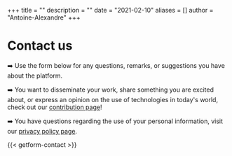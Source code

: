 +++
title = ""
description = ""
date = "2021-02-10"
aliases = []
author = "Antoine-Alexandre"
+++

# Contact us 

➡️ Use the form below for any questions, remarks, or suggestions you have about the platform. 

➡️ You want to disseminate your work, share something you are excited about, or express an opinion on the use of technologies in today's world, check out our [contribution page](https://decodetech.eu/post/contribute/)!

➡️ You have questions regarding the use of your personal information, visit our [privacy policy page](https://decodetech.eu/privacypolicy/).


{{< getform-contact >}}




